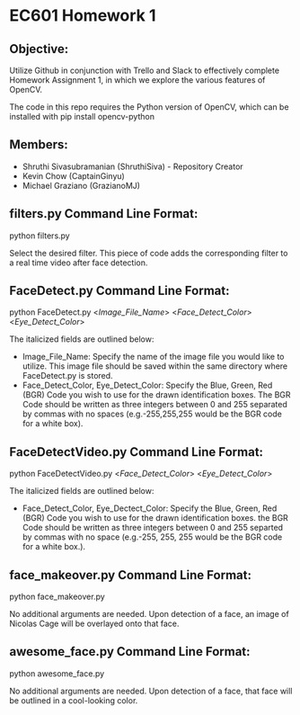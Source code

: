 # EC601 Homework 1

## Objective:
Utilize Github in conjunction with Trello and Slack to effectively complete Homework Assignment 1, in which we explore the various features of OpenCV.

The code in this repo requires the Python version of OpenCV, which can be installed with pip install opencv-python

## Members:
* Shruthi Sivasubramanian (ShruthiSiva) - Repository Creator
* Kevin Chow (CaptainGinyu)
* Michael Graziano (GrazianoMJ)

## filters.py Command Line Format:
python filters.py

Select the desired filter.
This piece of code adds the corresponding filter to a real time video after face detection.
 
## FaceDetect.py Command Line Format:
python FaceDetect.py <*Image_File_Name*> <*Face_Detect_Color*> <*Eye_Detect_Color*>

The italicized fields are outlined below:
* Image_File_Name: Specify the name of the image file you would like to utilize. This image file should be saved within the same directory where FaceDetect.py is stored.
* Face_Detect_Color, Eye_Detect_Color: Specify the Blue, Green, Red (BGR) Code you wish to use for the drawn identification boxes. The BGR Code should be written as three integers between 0 and 255 separated by commas with no spaces (e.g.-255,255,255 would be the BGR code for a white box).

## FaceDetectVideo.py Command Line Format:
python FaceDetectVideo.py <*Face_Detect_Color*> <*Eye_Detect_Color*>

The italicized fields are outlined below:
* Face_Detect_Color, Eye_Dectect_Color: Specify the Blue, Green, Red (BGR) Code you wish to use for the drawn identification boxes. the BGR Code should be written as three integers between 0 and 255 separted by commas with no space (e.g.-255, 255, 255 would be the BGR code for a white box.).

## face_makeover.py Command Line Format:
python face_makeover.py

No additional arguments are needed.  Upon detection of a face, an image of Nicolas Cage will be overlayed onto that face.

## awesome_face.py Command Line Format:
python awesome_face.py

No additional arguments are needed.  Upon detection of a face, that face will be outlined in a cool-looking color.
